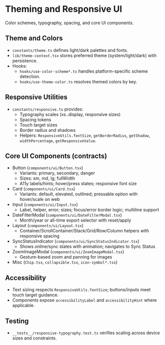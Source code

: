 # Theming and Responsive UI

Color schemes, typography, spacing, and core UI components.

## Theme and Colors
- `constants/theme.ts` defines light/dark palettes and fonts.
- `lib/theme-context.tsx` stores preferred theme (system/light/dark) with persistence.
- Hooks:
  - `hooks/use-color-scheme*.ts` handles platform-specific scheme detection.
  - `hooks/use-theme-color.ts` resolves themed colors by key.

## Responsive Utilities
- `constants/responsive.ts` provides:
  - Typography scales (xs..display, responsive sizes)
  - Spacing tokens
  - Touch target sizes
  - Border radius and shadows
  - Helpers: `ResponsiveUtils.fontSize`, `getBorderRadius`, `getShadow`, `widthPercentage`, `getResponsiveValue`.

## Core UI Components (contracts)
- Button (`components/ui/Button.tsx`)
  - Variants: primary, secondary, danger
  - Sizes: sm, md, lg; fullWidth
  - A11y labels/hints; hover/press states; responsive font size
- Card (`components/ui/Card.tsx`)
  - Variants: default, elevated, outlined; pressable option with hover/scale on web
- Input (`components/ui/Input.tsx`)
  - Label, helper, error; sizes; focus/error border logic; multiline support
- DateFilterModal (`components/ui/DateFilterModal.tsx`)
  - Month/year or all-time export selector with reset/apply
- Layout (`components/ui/Layout.tsx`)
  - Container/ScrollContainer/Stack/Grid/Row/Column helpers with responsive spacing
- SyncStatusIndicator (`components/ui/SyncStatusIndicator.tsx`)
  - Shows online/sync states with animation; navigates to Sync Status
- ZoomImageModal (`components/ui/ZoomImageModal.tsx`)
  - Gesture-based zoom and panning for images
- Misc (`Chip.tsx`, `collapsible.tsx`, `icon-symbol*.tsx`)

## Accessibility
- Text sizing respects `ResponsiveUtils.fontSize`; buttons/inputs meet touch target guidance.
- Components expose `accessibilityLabel` and `accessibilityHint` where applicable.

## Testing
- `__tests__/responsive-typography.test.ts` verifies scaling across device sizes and constraints.
